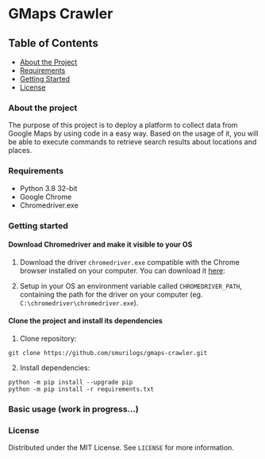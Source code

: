 # GMaps Crawler

## Table of Contents

* [About the Project](#about-the-project)
* [Requirements](#requirements)
* [Getting Started](#getting-started)
* [License](#license)

### About the project

The purpose of this project is to deploy a platform to collect data from Google Maps by using code in a easy way. Based on the usage of it, you will be able to execute commands to retrieve search results about locations and places.

### Requirements

* Python 3.8 32-bit
* Google Chrome
* Chromedriver.exe

### Getting started

#### Download Chromedriver and make it visible to your OS

1. Download the driver `chromedriver.exe` compatible with the Chrome browser installed on your computer. You can download it [here](https://chromedriver.chromium.org/downloads):

2. Setup in your OS an environment variable called `CHROMEDRIVER_PATH`, containing the path for the driver on your computer (eg. `C:\chromedriver\chromedriver.exe`).

#### Clone the project and install its dependencies

1. Clone repository:

```
git clone https://github.com/smurilogs/gmaps-crawler.git
```
2. Install dependencies:

```
python -m pip install --upgrade pip
python -m pip install -r requirements.txt
```

### Basic usage (work in progress...)

### License

Distributed under the MIT License. See `LICENSE` for more information.